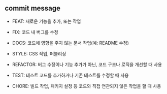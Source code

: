 ## commit message

- FEAT: 새로운 기능을 추가, 또는 작업

- FIX: 코드 내 버그를 수정

- DOCS: 코드에 영향을 주지 않는 문서 작업(예: README 수정)

- STYLE: CSS 작업, 퍼블리싱

- REFACTOR: 버그 수정이나 기능 추가가 아닌, 코드 구조나 로직을 개선할 때 사용

- TEST: 테스트 코드를 추가하거나 기존 테스트를 수정할 때 사용

- CHORE: 빌드 작업, 패키지 설정 등 코드와 직접 연관되지 않은 작업을 할 때 사용
